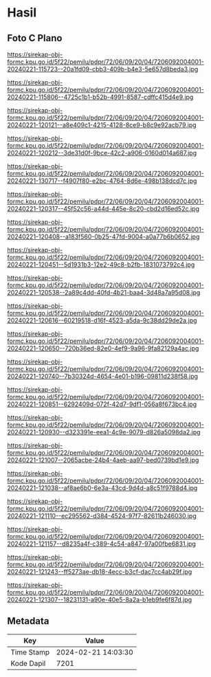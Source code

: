 # Hasil

## Foto C Plano

https://sirekap-obj-formc.kpu.go.id/5f22/pemilu/pdpr/72/06/09/20/04/7206092004001-20240221-115723--20a1fd09-cbb3-409b-b4e3-5e657d8beda3.jpg

https://sirekap-obj-formc.kpu.go.id/5f22/pemilu/pdpr/72/06/09/20/04/7206092004001-20240221-115806--4725c1b1-b52b-4991-8587-cdffc415d4e9.jpg

https://sirekap-obj-formc.kpu.go.id/5f22/pemilu/pdpr/72/06/09/20/04/7206092004001-20240221-120121--a8e409c1-4215-4128-8ce9-b8c9e92acb79.jpg

https://sirekap-obj-formc.kpu.go.id/5f22/pemilu/pdpr/72/06/09/20/04/7206092004001-20240221-120212--3de31d0f-9bce-42c2-a906-0160d014a687.jpg

https://sirekap-obj-formc.kpu.go.id/5f22/pemilu/pdpr/72/06/09/20/04/7206092004001-20240221-130717--f4907f80-e2bc-4764-8d6e-498b138dcd7c.jpg

https://sirekap-obj-formc.kpu.go.id/5f22/pemilu/pdpr/72/06/09/20/04/7206092004001-20240221-120317--45f52c56-a44d-445e-8c20-cbd2d16ed52c.jpg

https://sirekap-obj-formc.kpu.go.id/5f22/pemilu/pdpr/72/06/09/20/04/7206092004001-20240221-120408--a183f560-0b25-47fd-9004-a0a77b6b0652.jpg

https://sirekap-obj-formc.kpu.go.id/5f22/pemilu/pdpr/72/06/09/20/04/7206092004001-20240221-120451--5d1931b3-12e2-49c8-b2fb-1831073792c4.jpg

https://sirekap-obj-formc.kpu.go.id/5f22/pemilu/pdpr/72/06/09/20/04/7206092004001-20240221-120538--2a89c4dd-40fd-4b21-baa4-3d48a7a95d08.jpg

https://sirekap-obj-formc.kpu.go.id/5f22/pemilu/pdpr/72/06/09/20/04/7206092004001-20240221-120616--60219518-d16f-4523-a5da-9c38dd29de2a.jpg

https://sirekap-obj-formc.kpu.go.id/5f22/pemilu/pdpr/72/06/09/20/04/7206092004001-20240221-120650--720b36ed-82e0-4ef9-9a96-9fa82129a4ac.jpg

https://sirekap-obj-formc.kpu.go.id/5f22/pemilu/pdpr/72/06/09/20/04/7206092004001-20240221-120740--7b30324d-4654-4e01-b196-09811d238f58.jpg

https://sirekap-obj-formc.kpu.go.id/5f22/pemilu/pdpr/72/06/09/20/04/7206092004001-20240221-120851--6292409d-072f-42d7-9df1-056a8f673bc4.jpg

https://sirekap-obj-formc.kpu.go.id/5f22/pemilu/pdpr/72/06/09/20/04/7206092004001-20240221-120930--d323391e-eea1-4c9e-9079-d826a5098da2.jpg

https://sirekap-obj-formc.kpu.go.id/5f22/pemilu/pdpr/72/06/09/20/04/7206092004001-20240221-121007--2065acbe-24b4-4aeb-aa97-bed0739bd1e9.jpg

https://sirekap-obj-formc.kpu.go.id/5f22/pemilu/pdpr/72/06/09/20/04/7206092004001-20240221-121038--af8ae6b0-6e3a-43cd-9d4d-a8c51f9788d4.jpg

https://sirekap-obj-formc.kpu.go.id/5f22/pemilu/pdpr/72/06/09/20/04/7206092004001-20240221-121110--ec295562-d384-4524-97f7-82611b246030.jpg

https://sirekap-obj-formc.kpu.go.id/5f22/pemilu/pdpr/72/06/09/20/04/7206092004001-20240221-121157--d8235a4f-c389-4c54-a847-97a00fbe6831.jpg

https://sirekap-obj-formc.kpu.go.id/5f22/pemilu/pdpr/72/06/09/20/04/7206092004001-20240221-121243--ff5273ae-db18-4ecc-b3cf-dac7cc4ab29f.jpg

https://sirekap-obj-formc.kpu.go.id/5f22/pemilu/pdpr/72/06/09/20/04/7206092004001-20240221-121307--18231131-a90e-40e5-8a2a-b1eb9fe6f87d.jpg


## Metadata

| Key        | Value               |
| ---------- | ------------------- |
| Time Stamp | 2024-02-21 14:03:30 |
| Kode Dapil | 7201                |



